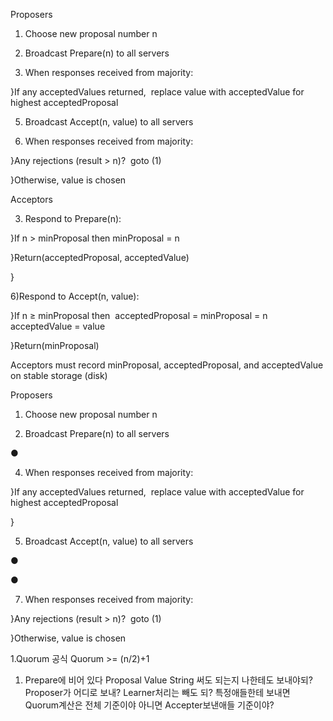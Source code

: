 Proposers

1) Choose new proposal number n

2) Broadcast Prepare(n) to all servers

4) When responses received from majority:

}If any acceptedValues returned,  replace value with acceptedValue for highest acceptedProposal


5) Broadcast Accept(n, value) to all servers

7) When responses received from majority:

}Any rejections (result > n)?  goto (1)

}Otherwise, value is chosen


Acceptors

3) Respond to Prepare(n):

}If n > minProposal then minProposal = n

}Return(acceptedProposal, acceptedValue)

}

6)Respond to Accept(n, value):

}If n ≥ minProposal then  acceptedProposal = minProposal = n  acceptedValue = value

}Return(minProposal)

Acceptors must record minProposal, acceptedProposal, and acceptedValue on stable storage (disk)



Proposers

1) Choose new proposal number n

2) Broadcast Prepare(n) to all servers

●

4) When responses received from majority:

}If any acceptedValues returned,  replace value with acceptedValue for highest acceptedProposal

}

5) Broadcast Accept(n, value) to all servers

●

●

7) When responses received from majority:

}Any rejections (result > n)?  goto (1)

}Otherwise, value is chosen

1.Quorum 공식
	Quorum >= (n/2)+1
1. Prepare에 비어 있다
Proposal Value String 써도 되는지
나한테도 보내야되?
Proposer가 어디로 보내?
Learner처리는 빼도 되?
특정애들한테 보내면 Quorum계산은 전체 기준이야 아니면 Accepter보낸애들 기준이야?